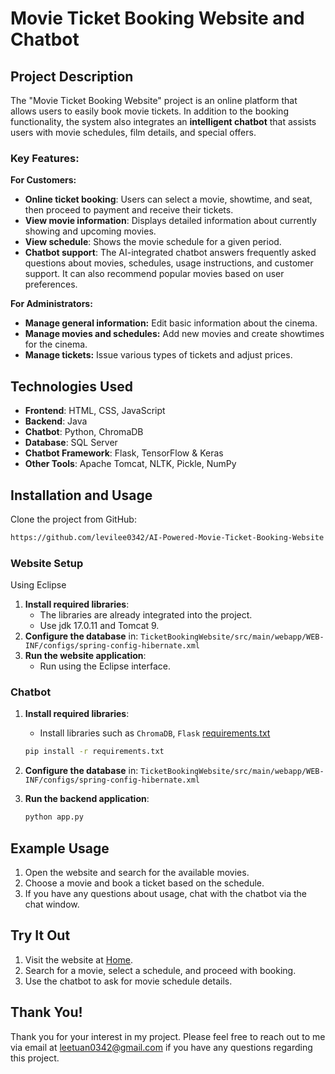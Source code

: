 # Movie Ticket Booking Website and Chatbot

## Project Description

The "Movie Ticket Booking Website" project is an online platform that allows users to easily book movie tickets. In addition to the booking functionality, the system also integrates an **intelligent chatbot** that assists users with movie schedules, film details, and special offers.

### Key Features:

**For Customers:**

- **Online ticket booking**: Users can select a movie, showtime, and seat, then proceed to payment and receive their tickets.
- **View movie information**: Displays detailed information about currently showing and upcoming movies.
- **View schedule**: Shows the movie schedule for a given period.
- **Chatbot support**: The AI-integrated chatbot answers frequently asked questions about movies, schedules, usage instructions, and customer support. It can also recommend popular movies based on user preferences.

**For Administrators:**

- **Manage general information:** Edit basic information about the cinema.
- **Manage movies and schedules:** Add new movies and create showtimes for the cinema.
- **Manage tickets:** Issue various types of tickets and adjust prices.

## Technologies Used

- **Frontend**: HTML, CSS, JavaScript
- **Backend**: Java
- **Chatbot**: Python, ChromaDB
- **Database**: SQL Server
- **Chatbot Framework**: Flask, TensorFlow & Keras
- **Other Tools**: Apache Tomcat, NLTK, Pickle, NumPy

## Installation and Usage

Clone the project from GitHub:

```bash
https://github.com/levilee0342/AI-Powered-Movie-Ticket-Booking-Website
```
### Website Setup

Using Eclipse

1. **Install required libraries**:
    - The libraries are already integrated into the project.
    - Use jdk 17.0.11 and Tomcat 9.
2. **Configure the database** in: `TicketBookingWebsite/src/main/webapp/WEB-INF/configs/spring-config-hibernate.xml`
3. **Run the website application**:
    - Run using the Eclipse interface.

### Chatbot

1. **Install required libraries**:
    - Install libraries such as `ChromaDB`, `Flask`
  [requirements.txt](https://github.com/user-attachments/files/18357355/requirements.txt)
    ```bash
    pip install -r requirements.txt
    ```

2. **Configure the database** in:
    `TicketBookingWebsite/src/main/webapp/WEB-INF/configs/spring-config-hibernate.xml`

3. **Run the backend application**:

    ```bash
    python app.py
    ```

## Example Usage

1. Open the website and search for the available movies.
2. Choose a movie and book a ticket based on the schedule.
3. If you have any questions about usage, chat with the chatbot via the chat window.

## Try It Out

1. Visit the website at [Home](http://localhost:9999/DoAnWebCinema/).
2. Search for a movie, select a schedule, and proceed with booking.
3. Use the chatbot to ask for movie schedule details.

## Thank You!

Thank you for your interest in my project. Please feel free to reach out to me via email at [leetuan0342@gmail.com](mailto:leetuan0342@gmail.com) if you have any questions regarding this project.
